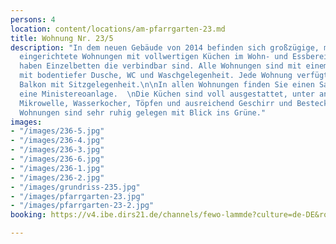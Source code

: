 ```yaml
---
persons: 4
location: content/locations/am-pfarrgarten-23.md
title: Wohnung Nr. 23/5
description: "In dem neuen Gebäude von 2014 befinden sich großzügige, modern und zeitlos
  eingerichtete Wohnungen mit vollwertigen Küchen im Wohn- und Essbereich. Die Schlafzimmern
  haben Einzelbetten die verbindbar sind. Alle Wohnungen sind mit einem Bad ausgestattet
  mit bodentiefer Dusche, WC und Waschgelegenheit. Jede Wohnung verfügt über eigenen
  Balkon mit Sitzgelegenheit.\n\nIn allen Wohnungen finden Sie einen Sat-Flat TV und
  eine Ministereoanlage.  \nDie Küchen sind voll ausgestattet, unter anderem mit Kaffeemaschine,
  Mikrowelle, Wasserkocher, Töpfen und ausreichend Geschirr und Besteck.  \n  \nDie
  Wohnungen sind sehr ruhig gelegen mit Blick ins Grüne."
images:
- "/images/236-5.jpg"
- "/images/236-4.jpg"
- "/images/236-3.jpg"
- "/images/236-6.jpg"
- "/images/236-1.jpg"
- "/images/236-2.jpg"
- "/images/grundriss-235.jpg"
- "/images/pfarrgarten-23.jpg"
- "/images/pfarrgarten-23-2.jpg"
booking: https://v4.ibe.dirs21.de/channels/fewo-lammde?culture=de-DE&room_id=104927&los=3

---
```

